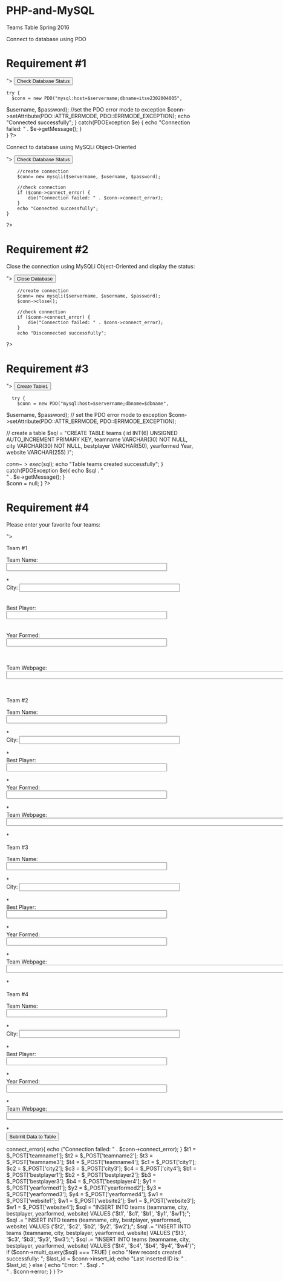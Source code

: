 # PHP-and-MySQL
Teams Table Spring 2016
<!DOCTYPE html>
<head>
</head>
<body>
<?php
echo $_SERVER['SERVER_NAME'];
?>
<p>Connect to database using PDO</p>
<h1>Requirement #1</h2>
<form name ="form1" method= "post" action ="<?php echo htmlspecialchars($_SERVER["PHP_SELF"]);?>"> 
<input type="submit" name="submit1" value="Check Database Status">	
</form>	
<?php
if (isset($_POST["submit1"])) {
    $servername="lineofcode.com";
    $username="itse2302004005";
	$password="ZUHRsuXx";
	
    try {
      $conn = new PDO("mysql:host=$servername;dbname=itse2302004005",
$username, $password);
    //set the PDO error mode to exception
    $conn->setAttribute(PDO::ATTR_ERRMODE, PDO::ERRMODE_EXCEPTION);
	echo "Connected successfully";
    }
    catch(PDOException $e)
	{
	echo "Connection failed: " . $e->getMessage();
	}	
}
?>
<p>Connect to database using MySQLi Object-Oriented</p>
<form name="form2" method="post" action="<?php echo
htmlspecialchars($_SERVER["PHP_SELF"]);?>">
    <input type="submit" name="submit2" value="Check Database Status">
</form>
    <?php
	if (isset($_POST['submit2'])) {
	    $servername = "lineofcode.com";
        $username = "itse2302004005";
        $password = "ZUHRsuXx";	
		
		//create connection
		$conn= new mysqli($servername, $username, $password);
		
		//check connection
		if ($conn->connect_error) {
			die("Connection failed: " . $conn->connect_error);
		}
		echo "Connected successfully";
	}
?>

<h1>Requirement #2</h1>

<p>Close the connection using MySQLi Object-Oriented and display the status:</p>
 <form name="form3" method="post" action="<?php echo
htmlspecialchars($_SERVER["PHP_SELF"]);?>">
    <input type="submit" name="submit4" value="Close Database">
</form>
    <?php
	if (isset($_POST['submit4'])) {
	    $servername = "lineofcode.com";
        $username = "itse2302004005";
        $password = "ZUHRsuXx";	
		
		//create connection
		$conn= new mysqli($servername, $username, $password);
		$conn->close();
		
		//check connection
		if ($conn->connect_error) {
			die("Connection failed: " . $conn->connect_error);
		}
		echo "Disconnected successfully";
	
?>  
<h1>Requirement #3</h1>
<form name="form5" method="post" action="<?php echo
htmlspecialchars($_SERVER["PHP_SELF"]);?>">	
	<input type="submit" name="submit5" value="Create Table1">
</form>
<?php
if(isset($_POST['submit5'])) {
	$servername = "lineofcode.com";
	$username = "itse2302004005";
	$password = "ZUHRsuXx";
    $dbname = "itse2302004005";

      try {
        $conn = new PDO("mysql:host=$servername;dbname=$dbname",
$username, $password);
    // set the PDO error mode to exception
    $conn->setAttribute(PDO::ATTR_ERRMODE, PDO::ERRMODE_EXCEPTION);

   // create a table
   $sql = "CREATE TABLE teams (
   id INT(6) UNSIGNED AUTO_INCREMENT PRIMARY KEY,
   teamname VARCHAR(30) NOT NULL,
   city VARCHAR(30) NOT NULL,
   bestplayer VARCHAR(50),
   yearformed Year,
   website VARCHAR(255) 
   )";
   
   $conn->exec($sql);
   echo "Table teams created successfully"; 
   }  
catch(PDOException $e){
	echo $sql . "<br>" . $e->getMessage();
	}  
   $conn = null;
}
?>

<h1>Requirement #4</h1>

<?php
// define variables and set to empty values
$nameErr = $cityErr = $websiteErr = $playerErr = $yearErr = "";
$teamname1 = $teamname2 = $teamname3 = $teamname4 =
$city1 = $city2 = $city3 = $city4 = $bestplayer1 = $bestplayer2 =
$bestplayer3 = $bestplayer4 = $yearformed1 = $yearformed2 =
$yearformed3 = $yearformed4 =
$website1 = $website2 = $website3 = $website4 = "";

if ($_SERVER["REQUEST_METHOD"] == "POST") {
    if (empty($_POST["teamname1"]) || empty($_POST["teamname2"]) ||
empty($_POST["teamname3"]) || empty($_POST["teamname4"])) {
	$nameErr = "Team name is required";
} else {
    $teamname1 = test_input($_POST["teamname1"]);
	$teamname2 = test_input($_POST["teamname2"]);
	$teamname3 = test_input($_POST["teamname3"]);
	$teamname4 = test_input($_POST["teamname4"]);
    //check if name only contains letters and whitespace
	if (!preg_match("/^[a-zA-Z ]*$/",$teamname1) || !preg_match("/^[a-zA-Z ]*$/",$teamname2) || 
	!preg_match("/^[a-zA-Z]*$/",$teamname3)|| !preg_match("/^[a-zA-Z ]*$/",$teamname3) ||
	!preg_match("/^[a-zA-Z]*$/",$teamname4)) {
	    $nameErr = "Only letters and white space allowed.";
	}
}

    if (empty($_POST["city1"]) || empty($_POST["city2"]) || empty($_POST["city3"]) ||
        empty($_POST["city4"])) {
    $city1 = "";
    $city2 = "";
    $city3 = "";
    $city4 = "";
} else {
    $city1 = test_input($_POST["city1"]);	
	$city2 = test_input($_POST["city2"]);
	$city3 = test_input($_POST["city3"]);
	$city4 = test_input($_POST["city4"]);
    // check if name only letters and whitespace
	if (!preg_match("/^[a-zA-Z ]*$/",$city1) ||  !preg_match("/^[a-zA-Z ]*$/",$city2) || !preg_match("/^[a-zA-Z ]*$/",$city3) || 
	    !preg_match("/^[a-zA-Z ]*$/",$city4)) {
			$cityErr = "Only letters and white space allowed";
		}
}
			

    if (empty($_POST["bestplayer1"]) || empty($_POST["bestplayer2"]) ||
        empty($_POST["bestplayer3"]) || empty($_POST["bestplayer4"])) {	
	$bestplayer1 = "";
    $bestplayer2 = "";
    $bestplayer3 = "";
    $bestplayer4 = "";

   } else {
         $bestplayer1 = test_input($_POST["bestplayer1"]);	
         $bestplayer2 = test_input($_POST["bestplayer2"]);	
         $bestplayer3 = test_input($_POST["bestplayer3"]);	
         $bestplayer4 = test_input($_POST["bestplayer4"]); 
        if (!preg_match("/^[a-zA-Z ]*$/",$bestplayer1) || !preg_match("/^[a-zA-Z ]*$/",$bestplayer2) || !preg_match("/^[a-zA-Z ]*$/",$bestplayer3) ||
		   !preg_match("/^[a-zA-Z ]*$/",$bestplayer4)) {
			   $playerErr = "Only letters and whitespaces allowed";
  }
}

    if (filter_var($yearformed1, FILTER_VALIDATE_INT) === 0 ||
!filter_var($yearformed1, FILTER_VALIDATE_INT) === false ||
    filter_var($yearformed2, FILTER_VALIDATE_INT) === 0 ||
!filter_var($yearformed2, FILTER_VALIDATE_INT) === false ||
    filter_var($yearformed3, FILTER_VALIDATE_INT) === 0 ||
!filter_var($yearformed3, FILTER_VALIDATE_INT) === false ||
    filter_var($yearformed4, FILTER_VALIDATE_INT) === 0 ||
!filter_var($yearformed4, FILTER_VALIDATE_INT) === false) {
	$yearformed1 = "";
	$yearformed2 = "";
	$yearformed3 = "";
	$yearformed4 = "";
} else {
	$yearErr = "Not a valid year";
}

    if (empty($_POST["website1"]) || empty($_POST["website2"]) || empty($_POST["website3"]) ||
        empty($_POST["website4"])) {
            $website1 = "";
            $website2 = "";
            $website3 = "";
            $website4 = "";
    } else {
          $website1 = test_input($_POST["website1"]);	
	      $website2 = test_input($_POST["website2"]);
	      $website3 = test_input($_POST["website3"]);
	      $website4 = test_input($_POST["website4"]);
         // check if the URL address syntax is valid (this regular expression also allows dashes in the URL)	
          if (!preg_match("/\b(?:(?:https?|ftp):\/\/|www\.)[-a-z0-9+&@#\/%?=~_|!:,.;]*[-a-z0-9+&@
#\/%=~_|]/i",$website1) ||

!preg_match("/\b(?:(?:https?|ftp):\/\/|www\.)[-a-z0-9+&@#\/%?=~_|!:,.;]*[-a-z0-9+&@
#\/%=~_|]/i",$website2) ||

!preg_match("/\b(?:(?:https?|ftp):\/\/|www\.)[-a-z0-9+&@#\/%?=~_|!:,.;]*[-a-z0-9+&@
#\/%=~_|]/i",$website3) ||

!preg_match("/\b(?:(?:https?|ftp):\/\/|www\.)[-a-z0-9+&@#\/%?=~_|!:,.;]*[-a-z0-9+&@
#\/%=~_|]/i",$website4)) {
    $websiteErr = "Invalid URL";
     }
   }	
}

function test_input($data) {
	$data = trim($data);
	$data = stripslashes($data);
	$data = htmlspecialchars($data);
	return $data;
}	
?>

<p>Please enter your favorite four teams:</p>

<form name=form6" method="post" action="<?php echo
htmlspecialchars($_SERVER["PHP_SELF"]);?>">
<p>Team #1</p>
Team Name: 
<input type="text" name="teamname1" size="50" /><br><br>
<span class="error">* <?php echo $nameErr;?></span><br />
City:  
<input type="text" name="city1" size="50" /><br><br>
<span class="error"> <?php echo $cityErr;?></span><br />
Best Player:  
<input type="text" name="bestplayer1" size="50" /><br><br>
<span class="error"> <?php echo $playerErr;?></span><br />
Year Formed:  
<input type="text" name="yearformed1" size="50" /><br><br>
<span class="error"> <?php echo $yearErr;?></span><br />

Team Webpage:  
<input type="text" name="website1" size="100" /><br><br>
<span class="error"> <?php echo $websiteErr;?></span><br />
<p> Team #2</p>
Team Name:  
<input type="text" name="teamname2" size="50" /><br><br>
<span class="error">* <?php echo $nameErr;?></span><br />
City:  
<input type="text" name="city2" size="50" /><br><br>
<span class="error">* <?php echo $cityErr;?></span><br />
Best Player:  
<input type="text" name="bestplayer2" size="50" /><br><br>
<span class="error">* <?php echo $playerErr;?></span><br />
Year Formed:
<input type="text"  name="yearformed2" size="50" /><br><br>
<span class="error">* <?php echo $yearErr;?></span><br />
Team Webpage:
<input type="text" name="website2" size="100" /><br><br>
<span class="error">* <?php echo $websiteErr;?></span><br />

<p>Team #3</p>

Team Name:
<input type="text" name="teamname3" size="50" /><br><br>
<span class="error">* <?php echo $nameErr;?></span><br />
City:
<input type="text" name="city3" size="50" /><br><br>
<span class="error">* <?php echo $cityErr;?></span><br />
Best Player:
<input type="text" name="bestplayer3" size="50" /><br><br>
<span class="error">* <?php echo $playerErr;?></span><br />
Year Formed:
<input type="text" name="yearformed3" size="50" /><br><br>
<span class="error">* <?php echo $yearErr;?></span><br />
Team Webpage:
<input type="text" name="website3" size="100" /><br><br>
<span class="error">* <?php echo $websiteErr;?></span><br />

<p>Team #4</p>
Team Name:
<input type="text" name="teamname4" size="50" /><br><br>
<span class="error">* <?php echo $nameErr;?></span><br />
City:
<input type="text" name="city4" size="50" /><br><br>
<span class="error">* <?php echo $cityErr;?></span><br />
Best Player:
<input type="text" name="bestplayer4" size="50" /><br><br>
<span class="error">* <?php echo $playerErr;?></span><br />
Year Formed:
<input type="text" name="yearformed4" size="50" /><br><br>
<span class="error">* <?php echo $yearErr;?></span><br />
Team Webpage:
<input type="text" name="website4" size="100" /><br><br>
<span class="error">* <?php echo $websiteErr;?></span><br />


<input type="submit" name="submit6" value="Submit Data to Table">
</form>

<?php

if (isset($_POST['submit6'])) {
	 $servername = "lineofcode.com";
	 $username = "itse2302004005";
	 $password = "ZUHRsuXx";
	 $dbname = "itse2302004005";
//Create connection
$conn = new mysqli($servername, $username, $password, $dbname);
// Check connection
if ($conn->connect_error){
    echo ("Connection failed: " . $conn->connect_error);
}

$t1 = $_POST['teamname1'];
$t2 = $_POST['teamname2'];
$t3 = $_POST['teamname3'];
$t4 = $_POST['teamname4'];
$c1 = $_POST['city1'];
$c2 = $_POST['city2'];
$c3 = $_POST['city3'];
$c4 = $_POST['city4'];
$b1 = $_POST['bestplayer1'];
$b2 = $_POST['bestplayer2'];
$b3 = $_POST['bestplayer3'];
$b4 = $_POST['bestplayer4'];
$y1 = $_POST['yearformed1'];
$y2 = $_POST['yearformed2'];
$y3 = $_POST['yearformed3'];
$y4 = $_POST['yearformed4'];
$w1 = $_POST['website1'];
$w1 = $_POST['website2'];
$w1 = $_POST['website3'];
$w1 = $_POST['website4'];

    $sql = "INSERT INTO teams (teamname, city, bestplayer, yearformed,
website)
          VALUES ('$t1', '$c1', '$b1', '$y1', '$w1');";
	$sql .= "INSERT INTO teams (teamname, city, bestplayer, yearformed,
website)
          VALUES ('$t2', '$c2', '$b2', '$y2', '$w2');";
	$sql .= "INSERT INTO teams (teamname, city, bestplayer, yearformed,
website)
          VALUES ('$t3', '$c3', '$b3', '$y3', '$w3');";
	$sql .= "INSERT INTO teams (teamname, city, bestplayer, yearformed,
website)
          VALUES ('$t4', '$c4', '$b4', '$y4', '$w4')";
	

if ($conn->multi_query($sql) === TRUE) {
    echo "New records created successfully:  ";
    $last_id = $conn->insert_id;
    echo "Last inserted ID is: " . $last_id;
} else {
	echo "Error: " . $sql . "<br>" . $conn->error;

  }	
 
}
 ?>

